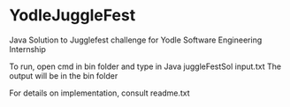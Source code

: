 # YodleJuggleFest
Java Solution to Jugglefest challenge for Yodle Software Engineering Internship 

To run, open cmd in bin folder and type in Java juggleFestSol input.txt
The output will be in the bin folder

For details on implementation, consult readme.txt
